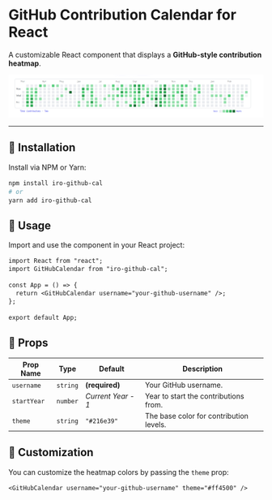 # GitHub Contribution Calendar for React

A customizable React component that displays a **GitHub-style contribution heatmap**.

![GitHub Contribution Calendar Example](src/GithubCalendar-example.png)

---

## 🚀 Installation

Install via NPM or Yarn:

```sh
npm install iro-github-cal
# or
yarn add iro-github-cal
```

## 📌 Usage

Import and use the component in your React project:

```tsx
import React from "react";
import GitHubCalendar from "iro-github-cal";

const App = () => {
  return <GitHubCalendar username="your-github-username" />;
};

export default App;
```

## 🎨 Props

| Prop Name   | Type     | Default            | Description                             |
| ----------- | -------- | ------------------ | --------------------------------------- |
| `username`  | `string` | **(required)**     | Your GitHub username.                   |
| `startYear` | `number` | _Current Year - 1_ | Year to start the contributions from.   |
| `theme`     | `string` | `"#216e39"`        | The base color for contribution levels. |

## 🎨 Customization

You can customize the heatmap colors by passing the `theme` prop:

```tsx
<GitHubCalendar username="your-github-username" theme="#ff4500" />
```

